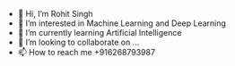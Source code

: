 - 👋 Hi, I’m Rohit Singh
- 👀 I’m interested in Machine Learning and Deep Learning
- 🌱 I’m currently learning Artificial Intelligence
- 💞️ I’m looking to collaborate on ...
- 📫 How to reach me +916268793987

<!---
rohitsingh542/rohitsingh542 is a ✨ special ✨ repository because its `README.md` (this file) appears on your GitHub profile.
You can click the Preview link to take a look at your changes.
--->
